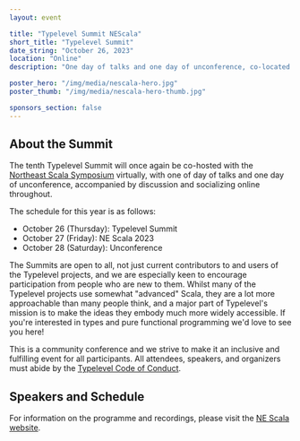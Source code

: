 ```yaml
---
layout: event

title: "Typelevel Summit NEScala"
short_title: "Typelevel Summit"
date_string: "October 26, 2023"
location: "Online"
description: "One day of talks and one day of unconference, co-located with NE Scala."

poster_hero: "/img/media/nescala-hero.jpg"
poster_thumb: "/img/media/nescala-hero-thumb.jpg"

sponsors_section: false
---
```


## About the Summit

The tenth Typelevel Summit will once again be co-hosted with the [Northeast Scala Symposium](http://www.nescala.org/) virtually, with one of day of talks and one day of unconference, accompanied by discussion and socializing online throughout.

The schedule for this year is as follows:

* October 26 (Thursday): Typelevel Summit
* October 27 (Friday): NE Scala 2023
* October 28 (Saturday): Unconference

The Summits are open to all, not just current contributors to and users of the Typelevel projects, and we are especially keen to encourage participation from people who are new to them.
Whilst many of the Typelevel projects use somewhat "advanced" Scala, they are a lot more approachable than many people think, and a major part of Typelevel's mission is to make the ideas they embody much more widely accessible.
If you're interested in types and pure functional programming we'd love to see you here!

This is a community conference and we strive to make it an inclusive and fulfilling event for all participants.
All attendees, speakers, and organizers must abide by the [Typelevel Code of Conduct](/conduct.html).


## Speakers and Schedule

For information on the programme and recordings, please visit the [NE Scala website](https://nescalas.github.io/).
